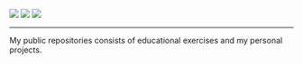 <p align='left'>
<img src="https://img.shields.io/badge/Codewars-B1361E?style=for-the-badge&logo=Codewars&logoColor=white" />
<img src="https://img.shields.io/badge/Huawei-FF0000?style=for-the-badge&logo=huawei&logoColor=white" />
<img src="https://img.shields.io/badge/Fedora-294172?style=for-the-badge&logo=fedora&logoColor=white">
</p>

---

My public repositories consists of educational exercises and my personal projects.
